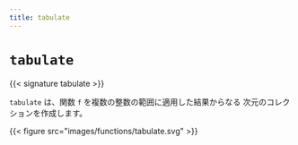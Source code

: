 ```yaml
---
title: tabulate
---
```


# `tabulate`

{{< signature tabulate >}}

`tabulate` は、関数 `f` を複数の整数の範囲に適用した結果からなる
 次元のコレクションを作成します。

{{< figure src="images/functions/tabulate.svg" >}}

